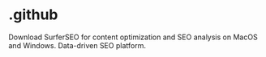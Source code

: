 # .github
Download SurferSEO for content optimization and SEO analysis on MacOS and Windows. Data-driven SEO platform.
